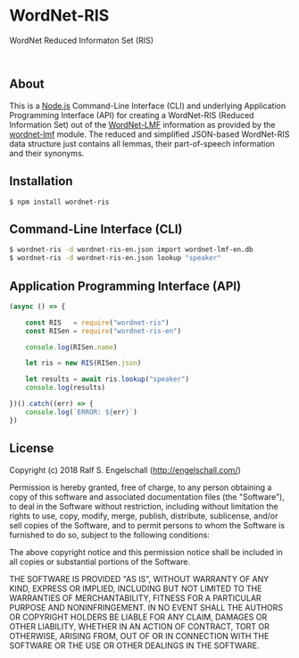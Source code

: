 
WordNet-RIS
===========

WordNet Reduced Informaton Set (RIS)

<p/>
<img src="https://nodei.co/npm/wordnet-ris.png?downloads=true&stars=true" alt=""/>

<p/>
<img src="https://david-dm.org/rse/wordnet-ris.png" alt=""/>

About
-----

This is a [Node.js](https://nodejs.org) Command-Line Interface
(CLI) and underlying Application Programming Interface (API)
for creating a WordNet-RIS (Reduced Information Set) out of the
[WordNet-LMF](https://github.com/globalwordnet/schemas) information as
provided by the [wordnet-lmf](https://npmjs.com/wordnet-lmf) module.
The reduced and simplified JSON-based WordNet-RIS data structure
just contains all lemmas, their part-of-speech information and their
synonyms.

Installation
------------

```shell
$ npm install wordnet-ris
```

Command-Line Interface (CLI)
----------------------------

```sh
$ wordnet-ris -d wordnet-ris-en.json import wordnet-lmf-en.db
$ wordnet-ris -d wordnet-ris-en.json lookup "speaker"
```

Application Programming Interface (API)
---------------------------------------

```js
(async () => {

    const RIS   = require("wordnet-ris")
    const RISen = require("wordnet-ris-en")

    console.log(RISen.name)

    let ris = new RIS(RISen.json)

    let results = await ris.lookup("speaker")
    console.log(results)

})().catch((err) => {
    console.log(`ERROR: ${err}`)
})
```

License
-------

Copyright (c) 2018 Ralf S. Engelschall (http://engelschall.com/)

Permission is hereby granted, free of charge, to any person obtaining
a copy of this software and associated documentation files (the
"Software"), to deal in the Software without restriction, including
without limitation the rights to use, copy, modify, merge, publish,
distribute, sublicense, and/or sell copies of the Software, and to
permit persons to whom the Software is furnished to do so, subject to
the following conditions:

The above copyright notice and this permission notice shall be included
in all copies or substantial portions of the Software.

THE SOFTWARE IS PROVIDED "AS IS", WITHOUT WARRANTY OF ANY KIND,
EXPRESS OR IMPLIED, INCLUDING BUT NOT LIMITED TO THE WARRANTIES OF
MERCHANTABILITY, FITNESS FOR A PARTICULAR PURPOSE AND NONINFRINGEMENT.
IN NO EVENT SHALL THE AUTHORS OR COPYRIGHT HOLDERS BE LIABLE FOR ANY
CLAIM, DAMAGES OR OTHER LIABILITY, WHETHER IN AN ACTION OF CONTRACT,
TORT OR OTHERWISE, ARISING FROM, OUT OF OR IN CONNECTION WITH THE
SOFTWARE OR THE USE OR OTHER DEALINGS IN THE SOFTWARE.

